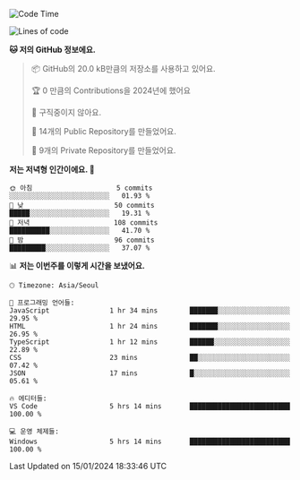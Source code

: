   <!--START_SECTION:waka-->
![Code Time](http://img.shields.io/badge/Code%20Time-333%20hrs%2011%20mins-blue)

![Lines of code](https://img.shields.io/badge/%EC%A0%80%EB%8A%94%20%EC%97%AC%ED%83%9C%EA%B9%8C%EC%A7%80%20-178.2%20thousand%20%EC%A4%84%EC%9D%98%20%EC%BD%94%EB%93%9C%EB%A5%BC%20%EC%9E%91%EC%84%B1%ED%96%88%EC%96%B4%EC%9A%94.-blue)

**🐱 저의 GitHub 정보에요.** 

> 📦 GitHub의 20.0 kB만큼의 저장소를 사용하고 있어요. 
 > 
> 🏆 0 만큼의 Contributions을 2024년에 했어요
 > 
> 🚫 구직중이지 않아요.
 > 
> 📜 14개의 Public Repository를 만들었어요. 
 > 
> 🔑 9개의 Private Repository를 만들었어요. 
 > 
**저는 저녁형 인간이에요. 🦉** 

```text
🌞 아침                     5 commits           ░░░░░░░░░░░░░░░░░░░░░░░░░   01.93 % 
🌆 낮　                     50 commits          █████░░░░░░░░░░░░░░░░░░░░   19.31 % 
🌃 저녁                     108 commits         ██████████░░░░░░░░░░░░░░░   41.70 % 
🌙 밤　                     96 commits          █████████░░░░░░░░░░░░░░░░   37.07 % 
```


📊 **저는 이번주를 이렇게 시간을 보냈어요.** 

```text
🕑︎ Timezone: Asia/Seoul

💬 프로그래밍 언어들: 
JavaScript               1 hr 34 mins        ███████░░░░░░░░░░░░░░░░░░   29.95 % 
HTML                     1 hr 24 mins        ███████░░░░░░░░░░░░░░░░░░   26.95 % 
TypeScript               1 hr 12 mins        ██████░░░░░░░░░░░░░░░░░░░   22.89 % 
CSS                      23 mins             ██░░░░░░░░░░░░░░░░░░░░░░░   07.42 % 
JSON                     17 mins             █░░░░░░░░░░░░░░░░░░░░░░░░   05.61 % 

🔥 에디터들: 
VS Code                  5 hrs 14 mins       █████████████████████████   100.00 % 

💻 운영 체제들: 
Windows                  5 hrs 14 mins       █████████████████████████   100.00 % 
```


 Last Updated on 15/01/2024 18:33:46 UTC
<!--END_SECTION:waka-->

